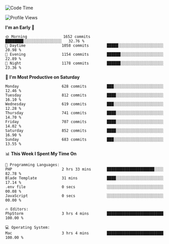 <!--START_SECTION:waka-->
![Code Time](http://img.shields.io/badge/Code%20Time-4%2C065%20hrs%2049%20mins-blue)

![Profile Views](http://img.shields.io/badge/Profile%20Views-0-blue)

**I'm an Early 🐤** 

```text
🌞 Morning                1652 commits        ████████░░░░░░░░░░░░░░░░░   32.76 % 
🌆 Daytime                1058 commits        █████░░░░░░░░░░░░░░░░░░░░   20.98 % 
🌃 Evening                1154 commits        ██████░░░░░░░░░░░░░░░░░░░   22.89 % 
🌙 Night                  1178 commits        ██████░░░░░░░░░░░░░░░░░░░   23.36 % 
```
📅 **I'm Most Productive on Saturday** 

```text
Monday                   628 commits         ███░░░░░░░░░░░░░░░░░░░░░░   12.46 % 
Tuesday                  812 commits         ████░░░░░░░░░░░░░░░░░░░░░   16.10 % 
Wednesday                619 commits         ███░░░░░░░░░░░░░░░░░░░░░░   12.28 % 
Thursday                 741 commits         ████░░░░░░░░░░░░░░░░░░░░░   14.70 % 
Friday                   707 commits         ████░░░░░░░░░░░░░░░░░░░░░   14.02 % 
Saturday                 852 commits         ████░░░░░░░░░░░░░░░░░░░░░   16.90 % 
Sunday                   683 commits         ███░░░░░░░░░░░░░░░░░░░░░░   13.55 % 
```


📊 **This Week I Spent My Time On** 

```text
💬 Programming Languages: 
PHP                      2 hrs 33 mins       █████████████████████░░░░   82.78 % 
Blade Template           31 mins             ████░░░░░░░░░░░░░░░░░░░░░   17.14 % 
.env file                0 secs              ░░░░░░░░░░░░░░░░░░░░░░░░░   00.08 % 
JavaScript               0 secs              ░░░░░░░░░░░░░░░░░░░░░░░░░   00.00 % 

🔥 Editors: 
PhpStorm                 3 hrs 4 mins        █████████████████████████   100.00 % 

💻 Operating System: 
Mac                      3 hrs 4 mins        █████████████████████████   100.00 % 
```


<!--END_SECTION:waka-->

